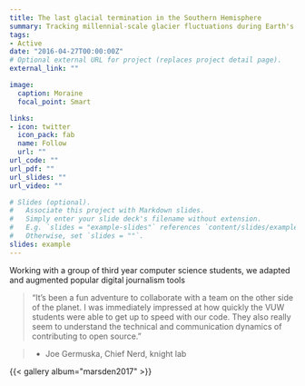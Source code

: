 ```yaml
---
title: The last glacial termination in the Southern Hemisphere
summary: Tracking millennial-scale glacier fluctuations during Earth's last major warming episode
tags:
- Active
date: "2016-04-27T00:00:00Z"
# Optional external URL for project (replaces project detail page).
external_link: ""

image: 
  caption: Moraine
  focal_point: Smart

links:
- icon: twitter
  icon_pack: fab
  name: Follow
  url: ""
url_code: ""
url_pdf: ""
url_slides: ""
url_video: ""

# Slides (optional).
#   Associate this project with Markdown slides.
#   Simply enter your slide deck's filename without extension.
#   E.g. `slides = "example-slides"` references `content/slides/example-slides.md`.
#   Otherwise, set `slides = ""`.
slides: example
---
```


Working with a group of third year computer science students, we adapted and augmented popular digital journalism tools

> “It’s been a fun adventure to collaborate with a team on the other side of the planet. I was immediately impressed at how quickly the VUW students were able to get up to speed with our code. They also really seem to understand the technical and communication dynamics of contributing to open source.”
	
>	- Joe Germuska, Chief Nerd, knight lab

{{< gallery album="marsden2017" >}}
